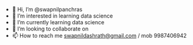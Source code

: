 - 👋 Hi, I’m @swapnilpanchras
- 👀 I’m interested in learning data science
- 🌱 I’m currently learning data science
- 💞️ I’m looking to collaborate on 
- 📫 How to reach me swapnildashrath@gmail.com / mob 9987406942

<!---
swapnilpanchras/swapnilpanchras is a ✨ special ✨ repository because its `README.md` (this file) appears on your GitHub profile.
You can click the Preview link to take a look at your changes.
--->
